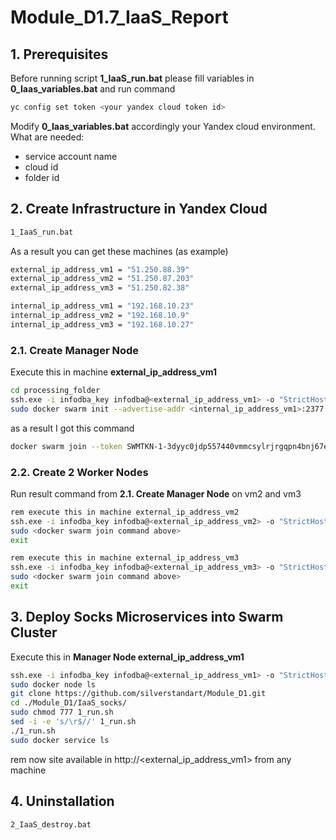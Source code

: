 
# Module_D1.7_IaaS_Report

## 1.	Prerequisites
Before running script **1_IaaS_run.bat** please fill variables in **0_Iaas_variables.bat** and run command 

```sh
yc config set token <your yandex cloud token id>
```

Modify **0_Iaas_variables.bat** accordingly your Yandex cloud environment. What are needed:
* service account name
* cloud id
* folder id

## 2. Create Infrastructure in Yandex Cloud

```sh
1_IaaS_run.bat
```

As a result you can get these machines (as example)
```sh
external_ip_address_vm1 = "51.250.88.39"
external_ip_address_vm2 = "51.250.87.203"
external_ip_address_vm3 = "51.250.82.38"

internal_ip_address_vm1 = "192.168.10.23"
internal_ip_address_vm2 = "192.168.10.9"
internal_ip_address_vm3 = "192.168.10.27"
```

### 2.1. Create Manager Node
Execute this in machine **external_ip_address_vm1**
```sh
cd processing_folder
ssh.exe -i infodba_key infodba@<external_ip_address_vm1> -o "StrictHostKeyChecking no" 
sudo docker swarm init --advertise-addr <internal_ip_address_vm1>:2377
```
as a result I got this command
```sh
docker swarm join --token SWMTKN-1-3dyyc0jdp557440vmmcsylrjrgqpn4bnj67eqk0grw1nqugv7i-4q1u4ev6j2e9y7c9quic1xj0b 192.168.10.23:2377
```


### 2.2. Create 2 Worker Nodes
Run result command from **2.1. Create Manager Node** on vm2 and vm3

```sh
rem execute this in machine external_ip_address_vm2
ssh.exe -i infodba_key infodba@<external_ip_address_vm2> -o "StrictHostKeyChecking no"
sudo <docker swarm join command above>
exit

rem execute this in machine external_ip_address_vm3
ssh.exe -i infodba_key infodba@<external_ip_address_vm3> -o "StrictHostKeyChecking no"
sudo <docker swarm join command above>
exit
```

## 3. Deploy Socks Microservices into Swarm Cluster
Execute this in **Manager Node external_ip_address_vm1**

```sh
ssh.exe -i infodba_key infodba@<external_ip_address_vm1> -o "StrictHostKeyChecking no" 
sudo docker node ls
git clone https://github.com/silverstandart/Module_D1.git
cd ./Module_D1/IaaS_socks/
sudo chmod 777 1_run.sh
sed -i -e 's/\r$//' 1_run.sh
./1_run.sh
sudo docker service ls
```

rem now site available in http://<external_ip_address_vm1> from any machine


## 4. Uninstallation
```sh
2_IaaS_destroy.bat
```
